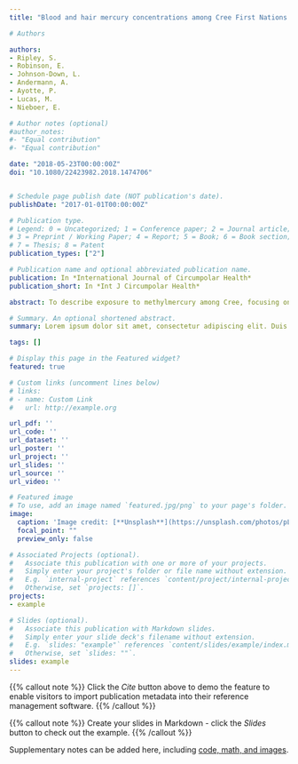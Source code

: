 ```yaml
---
title: "Blood and hair mercury concentrations among Cree First Nations of Eeyou Istchee (Quebec, Canada): time trends, prenatal exposure and links to local fish consumption"

# Authors

authors:
- Ripley, S.
- Robinson, E.
- Johnson-Down, L.
- Andermann, A.
- Ayotte, P.
- Lucas, M.
- Nieboer, E.

# Author notes (optional)
#author_notes:
#- "Equal contribution"
#- "Equal contribution"

date: "2018-05-23T00:00:00Z"
doi: "10.1080/22423982.2018.1474706"


# Schedule page publish date (NOT publication's date).
publishDate: "2017-01-01T00:00:00Z"

# Publication type.
# Legend: 0 = Uncategorized; 1 = Conference paper; 2 = Journal article;
# 3 = Preprint / Working Paper; 4 = Report; 5 = Book; 6 = Book section;
# 7 = Thesis; 8 = Patent
publication_types: ["2"]

# Publication name and optional abbreviated publication name.
publication: In *International Journal of Circumpolar Health*
publication_short: In *Int J Circumpolar Health*

abstract: To describe exposure to methylmercury among Cree, focusing on women of childbearing age, we used data from 2 studies. Multiple regression was employed to examine associations between blood and hair mercury concentrations and consumption of locally harvested fish. Approximately 9.9% of non-pregnant women aged 15–44 y and 3.9% of pregnant women required follow-up according to Health Canada’s blood mercury guidance value of 40 nmol/L. 8% of hair mercury observations in the non-pregnant women and 2.5% among pregnant women exceeded the equivalent threshold of 10 nmol/g. The geometric mean blood mercury concentration was 12.7 nmol/L in 1,429 persons aged 8 and over, and 17.7 nmol/L in adults aged 18 and older. The proportion of hair mercury concentrations greater than 12.5 nmol/g decreased in all age-sex groups when comparing the 2002–2009 data to published values for 1993–1994. Among women of childbearing age, local fish consumption was associated with increased blood and hair mercury concentrations. While over 90% of women of childbearing age in this population have acceptable levels of mercury, ongoing intake of mercury suggests that their consumption of fish with known high mercury content be minimised. Reducing consumption of fish known to be high in mercury content needs to be balanced with promoting ongoing connection to Cree culture and landbased activities that are also important determinants of health.

# Summary. An optional shortened abstract.
summary: Lorem ipsum dolor sit amet, consectetur adipiscing elit. Duis posuere tellus ac convallis placerat. Proin tincidunt magna sed ex sollicitudin condimentum.

tags: []

# Display this page in the Featured widget?
featured: true

# Custom links (uncomment lines below)
# links:
# - name: Custom Link
#   url: http://example.org

url_pdf: ''
url_code: ''
url_dataset: ''
url_poster: ''
url_project: ''
url_slides: ''
url_source: ''
url_video: ''

# Featured image
# To use, add an image named `featured.jpg/png` to your page's folder. 
image:
  caption: 'Image credit: [**Unsplash**](https://unsplash.com/photos/pLCdAaMFLTE)'
  focal_point: ""
  preview_only: false

# Associated Projects (optional).
#   Associate this publication with one or more of your projects.
#   Simply enter your project's folder or file name without extension.
#   E.g. `internal-project` references `content/project/internal-project/index.md`.
#   Otherwise, set `projects: []`.
projects:
- example

# Slides (optional).
#   Associate this publication with Markdown slides.
#   Simply enter your slide deck's filename without extension.
#   E.g. `slides: "example"` references `content/slides/example/index.md`.
#   Otherwise, set `slides: ""`.
slides: example
---
```


{{% callout note %}}
Click the *Cite* button above to demo the feature to enable visitors to import publication metadata into their reference management software.
{{% /callout %}}

{{% callout note %}}
Create your slides in Markdown - click the *Slides* button to check out the example.
{{% /callout %}}

Supplementary notes can be added here, including [code, math, and images](https://wowchemy.com/docs/writing-markdown-latex/).
